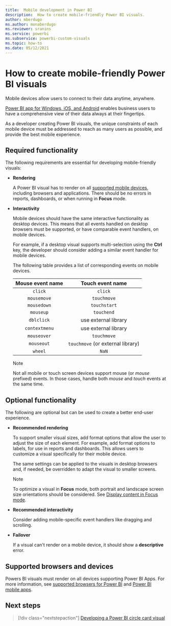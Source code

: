 ```yaml
---
title:  Mobile development in Power BI
description:  How to create mobile-friendly Power BI visuals.
author: mberdugo
ms.author: monaberdugo
ms.reviewer: sranins
ms.service: powerbi
ms.subservice: powerbi-custom-visuals
ms.topic: how-to
ms.date: 05/12/2021
---
```


# How to create mobile-friendly Power BI visuals

Mobile devices allow users to connect to their data anytime, anywhere.

[Power BI app for Windows, iOS, and Android](../../consumer/mobile/mobile-apps-for-mobile-devices.md) enables business users to have a comprehensive view of their data always at their fingertips.

As a developer creating Power BI visuals, the unique constraints of each mobile device must be addressed to reach as many users as possible, and provide the best mobile experience.

## Required functionality

The following requirements are essential for developing mobile-friendly visuals:

* **Rendering**

  A Power BI visual has to render on all [supported mobile devices](/power-platform/admin/supported-web-browsers-and-mobile-devices), including browsers and applications. There should be no errors in reports, dashboards, or when running in **Focus** mode.

* **Interactivity**

  Mobile devices should have the same interactive functionality as desktop devices. This means that all events handled on desktop browsers must be supported, or have comparable event handlers, on mobile devices.
  
  For example, if a desktop visual supports multi-selection using the **Ctrl** key, the developer should consider adding a similar event handler for mobile devices.

  The following table provides a list of corresponding events on mobile devices.

  | Mouse event name | Touch event name |
  |:----------------:|:----------------:|
  | `click` | `click` |
  | `mousemove` | `touchmove` |
  | `mousedown` | `touchstart` |
  | `mouseup` | `touchend` |
  | `dblclick` | use external library |
  | `contextmenu` | use external library |
  | `mouseover` | `touchmove` |
  | `mouseout` | `touchmove` (or external library) |
  | `wheel` | `NaN` |

  > [!NOTE]
  > Not all mobile or touch screen devices support mouse (or *mouse* prefixed) events. In those cases, handle both *mouse* and *touch* events at the same time.

## Optional functionality

The following are optional but can be used to create a better end-user experience.

* **Recommended rendering**

  To support smaller visual sizes, add format options that allow the user to adjust the size of each element. For example, add format options to labels, for use in reports and dashboards. This allows users to customize a visual specifically for their mobile device.
  
  The same settings can be applied to the visuals in desktop browsers and, if needed, be overridden to adapt the visual to smaller screens.

  > [!NOTE]
  > To optimize a visual in **Focus** mode, both portrait and landscape screen size orientations should be considered. See [Display content in Focus mode](../../consumer/end-user-focus.md).

* **Recommended interactivity**

  Consider adding mobile-specific event handlers like dragging and scrolling.

* **Failover**

  If a visual can't render on a mobile device, it should show a **descriptive** error.

## Supported browsers and devices

Powers BI visuals must render on all devices supporting Power BI Apps. For more information, see [supported browsers for Power BI](../../fundamentals/power-bi-browsers.md) and [Power BI mobile apps](../../consumer/mobile/mobile-apps-for-mobile-devices.md).

## Next steps

> [!div class="nextstepaction"]
> [Developing a Power BI circle card visual](./develop-circle-card.md)